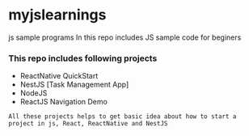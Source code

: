 # myjslearnings
js sample programs
In this repo includes JS sample code for beginers

### This repo includes following projects
* ReactNative QuickStart
* NestJS [Task Management App]
* NodeJS
* ReactJS Navigation Demo

` All these projects helps to get basic idea about how to start a project in js, React, ReactNative and NestJS `

